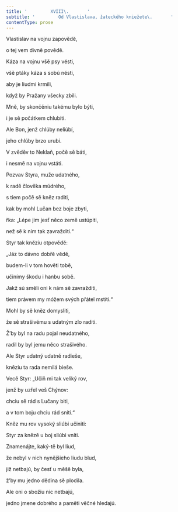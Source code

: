 ```yaml
---
title: '         XVIII\.       '
subtitle: '         Od Vlastislava, žateckého kniežete\.       '
contentType: prose
---
```


<section>

Vlastislav na vojnu zapovědě,

o tej vem divně povědě.

Káza na vojnu všě psy vésti,

všě ptáky káza s sobú nésti,

aby je liudmi krmili,

když by Pražany všecky zbili.

Mně, by skončěniu takému bylo býti,

i je sě počátkem chlubiti.

Ale Bon, jenž chlúby neliúbí,

jeho chlúby brzo urubi.

V zvěděv to Neklaň, počě sě báti,

i nesmě na vojnu vstáti.

Pozvav Styra, muže udatného,

k radě člověka múdrého,

s tiem počě sě kněz raditi,

kak by mohl Lučan bez boje zbyti,

řka: „Lépe jim jesť něco země ustúpiti,

než sě k nim tak zavražditi.“

Styr tak kněziu otpovědě:

„Jáz to dávno dobřě vědě,

budem-li v tom hověti tobě,

učinímy škodu i hanbu sobě.

Jakž sú směli oni k nám sě zavražditi,

tiem právem my móžem svých přátel mstíti.“

Mohl by sě kněz domysliti,

že sě strašivému s udatným zlo raditi.

Ž’by byl na radu pojal neudatného,

radil by byl jemu něco strašivého.

Ale Styr udatný udatně radieše,

kněziu ta rada nemilá bieše.

Vecě Styr: „Učiň mi tak veliký rov,

jenž by uzřel veš Chýnov:

chciu sě rád s Lučany biti,

a v tom boju chciu rád sníti.“

Kněz mu rov vysoký sliúbi učiniti:

Styr za knězě u boj sliúbi vníti.

Znamenájte, kaký-tě byl liud,

že nebyl v nich nynějšieho liudu blud,

již netbajú, by česť u měšě byla,

ž’by mu jedno dědina sě plodila.

Ale oni o sbožiu nic netbajú,

jedno jmene dobrého a paměti věčné hledajú.

</section>
